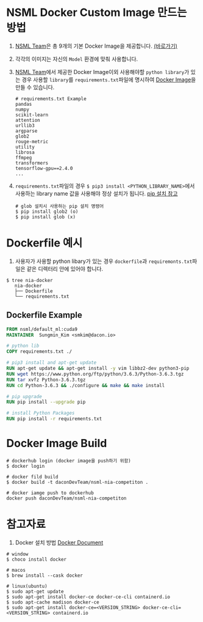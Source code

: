 # NSML Docker Custom Image 만드는 방법

1. [NSML Team](https://ai.nsml.navercorp.com/)은 총 9개의 기본 Docker Image을 제공합니다. [(바로가기)](https://hub.docker.com/u/nsml)
2. 각각의 이미지는 자신의 `Model` 환경에 맞춰 사용합니다.
3. [NSML Team](https://ai.nsml.navercorp.com/)에서 제공한 Docker Image이외 사용해야할 `python library`가 있는 경우 사용할 `library`를 `requirements.txt`파일에 명시하여 [Docker Image](#dockerfile-예시)을 만들 수 있습니다.

   ```text
   # requirements.txt Example
   pandas
   numpy
   scikit-learn
   attention
   urllib3
   argparse
   glob2
   rouge-metric
   utility
   librosa
   ffmpeg
   transformers
   tensorflow-gpu==2.4.0
   ...
   ```

4. `requirements.txt`파일의 경우 `$ pip3 install <PYTHON_LIBRARY_NAME>`에서 사용하는 library name 값을 사용해야 정상 설치가 됩니다. [pip 설치 참고](https://pypi.org/)

   ```shell
   # glob 설치시 사용하는 pip 설치 명령어
   $ pip install glob2 (o)
   $ pip install glob (x)

   ```

# Dockerfile 예시

1. 사용자가 사용할 python libary가 있는 경우 `dockerfile`과 `requiremonts.txt`파일은 같은 디렉터리 안에 있어야 합니다.

```shell
$ tree nia-docker
   nia-docker
   ├── Dockerfile
   └── requirements.txt
```

## Dockerfile Example

```dockerfile
FROM nsml/default_ml:cuda9
MAINTAINER  Sungmin_Kim <smkim@dacon.io>

# python lib
COPY requirements.txt ./

# pip3 install and apt-get update
RUN apt-get update && apt-get install -y vim libbz2-dev python3-pip
RUN wget https://www.python.org/ftp/python/3.6.3/Python-3.6.3.tgz
RUN tar xvfz Python-3.6.3.tgz
RUN cd Python-3.6.3 && ./configure && make && make install

# pip upgrade
RUN pip install --upgrade pip

# install Python Packages
RUN pip install -r requirements.txt
```

# Docker Image Build

```shell
# dockerhub login (docker image을 push하기 위함)
$ docker login

# docker fild build
$ docker build -t daconDevTeam/nsml-nia-competiton .

# docker iamge push to dockerhub
docker push daconDevTeam/nsml-nia-competiton

```

# 참고자료

1. Docker 설치 방법 [Docker Document](https://docs.docker.com/get-docker/)

```shell
# window
$ choco install docker

# macos
$ brew install --cask docker

# linux(ubuntu)
$ sudo apt-get update
$ sudo apt-get install docker-ce docker-ce-cli containerd.io
$ sudo apt-cache madison docker-ce
$ sudo apt-get install docker-ce=<VERSION_STRING> docker-ce-cli=<VERSION_STRING> containerd.io
```
